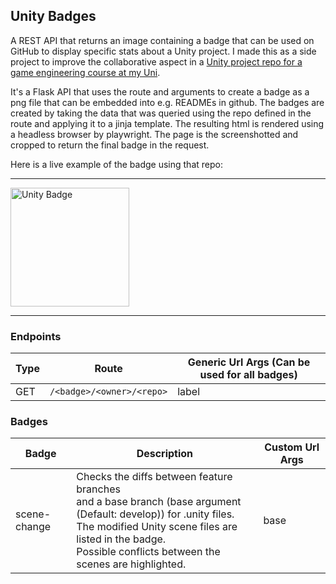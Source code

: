 ## Unity Badges

A REST API that returns an image containing a badge that can be used on GitHub to display specific stats about a Unity project.
I made this as a side project to improve the collaborative aspect in a [Unity project repo for a game engineering course at my Uni](https://github.com/realdegrees/ur-game-engineering).

It's a Flask API that uses the route and arguments to create a badge as a png file that can be embedded into e.g. READMEs in github. The badges are created by taking the data that was queried using the repo defined in the route and applying it to a jinja template.
The resulting html is rendered using a headless browser by playwright. The page is the screenshotted and cropped to return the final badge in the request.

Here is a live example of the badge using that repo:
<hr> 

<img src="https://unity-badges.realdegrees.dev/scene-changes/realdegrees/ur-game-engineering?label=Example%20Label" alt="Unity Badge" width="190px">  
<hr> 

### Endpoints

| Type | Route                        | Generic Url Args (Can be used for all badges)  |
|------|------------------------------|-------|
| GET  | `/<badge>/<owner>/<repo>`    | label |



### Badges
| Badge | Description | Custom Url Args |
|-|-|-|
| scene-change | Checks the diffs between feature branches<br>and a base branch (base argument (Default: develop)) for .unity files.<br>The modified Unity scene files are listed in the badge.<br>Possible conflicts between the scenes are highlighted. | base
